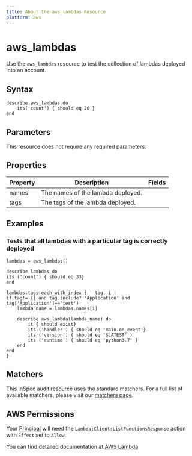 ```yaml
---
title: About the aws_lambdas Resource
platform: aws
---
```


# aws\_lambdas

Use the `aws_lambdas` resource to test the collection of lambdas deployed into an account.

## Syntax

````
describe aws_lambdas do
    its('count') { should eq 20 }
end
````

## Parameters

This resource does not require any required parameters.

## Properties

| Property | Description | Fields | 
| --- | --- | --- |
|names                 | The names of the lambda deployed. |
|tags                  | The tags of the lambda deployed.  |

## Examples


### Tests that all lambdas with a particular tag is correctly deployed

````
lambdas = aws_lambdas()

describe lambdas do
its ('count') { should eq 33}
end

lambdas.tags.each_with_index { | tag, i |
if tag!= {} and tag.include? 'Application' and tag['Application']=='test')
    lambda_name = lambdas.names[i]

    describe aws_lambda(lambda_name) do
        it { should exist}
        its ('handler') { should eq 'main.on_event'}
        its ('version') { should eq '$LATEST' }
        its ('runtime') { should eq 'python3.7' }
    end
end
}
````

## Matchers

This InSpec audit resource uses the standard matchers.  For a full list of available matchers, please visit our [matchers page](https://www.inspec.io/docs/reference/matchers/).


## AWS Permissions

Your [Principal](https://docs.aws.amazon.com/IAM/latest/UserGuide/intro-structure.html#intro-structure-principal) will need the `Lambda:Client:ListFunctionsResponse` action with `Effect` set to `Allow`.

You can find detailed documentation at [AWS Lambda](https://docs.aws.amazon.com/lambda/latest/dg/lambda-api-permissions-ref.html)
